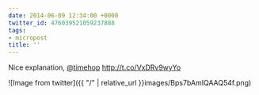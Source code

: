 ```yaml
---
date: 2014-06-09 12:34:00 +0000
twitter_id: 476039521059237888
tags:
- micropost
title: ''
---
```


Nice explanation, [@timehop](https://twitter.com/timehop) http://t.co/VxDRv9wyYo

![Image from twitter]({{ "/" | relative_url  }}images/Bps7bAmIQAAQ54f.png)
